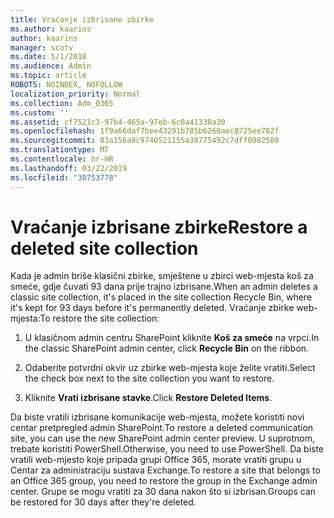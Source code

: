 ```yaml
---
title: Vraćanje izbrisane zbirke
ms.author: kaarins
author: kaarins
manager: scotv
ms.date: 5/1/2018
ms.audience: Admin
ms.topic: article
ROBOTS: NOINDEX, NOFOLLOW
localization_priority: Normal
ms.collection: Adm_O365
ms.custom: ''
ms.assetid: cf7521c3-97b4-465a-97eb-6c0a41338a30
ms.openlocfilehash: 1f9a66daf7bee43291b785b6260aec8725ee782f
ms.sourcegitcommit: 03a156a9c9740521155a30775492c7dff0982588
ms.translationtype: MT
ms.contentlocale: hr-HR
ms.lasthandoff: 03/22/2019
ms.locfileid: "30753778"
---
```

# <a name="restore-a-deleted-site-collection"></a><span data-ttu-id="311a1-102">Vraćanje izbrisane zbirke</span><span class="sxs-lookup"><span data-stu-id="311a1-102">Restore a deleted site collection</span></span>

<span data-ttu-id="311a1-103">Kada je admin briše klasični zbirke, smještene u zbirci web-mjesta koš za smeće, gdje čuvati 93 dana prije trajno izbrisane.</span><span class="sxs-lookup"><span data-stu-id="311a1-103">When an admin deletes a classic site collection, it's placed in the site collection Recycle Bin, where it's kept for 93 days before it's permanently deleted.</span></span> <span data-ttu-id="311a1-104">Vraćanje zbirke web-mjesta:</span><span class="sxs-lookup"><span data-stu-id="311a1-104">To restore the site collection:</span></span>
  
1. <span data-ttu-id="311a1-105">U klasičnom admin centru SharePoint kliknite **Koš za smeće** na vrpci.</span><span class="sxs-lookup"><span data-stu-id="311a1-105">In the classic SharePoint admin center, click **Recycle Bin** on the ribbon.</span></span> 
    
2. <span data-ttu-id="311a1-106">Odaberite potvrdni okvir uz zbirke web-mjesta koje želite vratiti.</span><span class="sxs-lookup"><span data-stu-id="311a1-106">Select the check box next to the site collection you want to restore.</span></span>
    
3. <span data-ttu-id="311a1-107">Kliknite **Vrati izbrisane stavke**.</span><span class="sxs-lookup"><span data-stu-id="311a1-107">Click **Restore Deleted Items**.</span></span>
    
<span data-ttu-id="311a1-108">Da biste vratili izbrisane komunikacije web-mjesta, možete koristiti novi centar pretpregled admin SharePoint.</span><span class="sxs-lookup"><span data-stu-id="311a1-108">To restore a deleted communication site, you can use the new SharePoint admin center preview.</span></span> <span data-ttu-id="311a1-109">U suprotnom, trebate koristiti PowerShell.</span><span class="sxs-lookup"><span data-stu-id="311a1-109">Otherwise, you need to use PowerShell.</span></span> <span data-ttu-id="311a1-110">Da biste vratili web-mjesto koje pripada grupi Office 365, morate vratiti grupu u Centar za administraciju sustava Exchange.</span><span class="sxs-lookup"><span data-stu-id="311a1-110">To restore a site that belongs to an Office 365 group, you need to restore the group in the Exchange admin center.</span></span> <span data-ttu-id="311a1-111">Grupe se mogu vratiti za 30 dana nakon što si izbrisan.</span><span class="sxs-lookup"><span data-stu-id="311a1-111">Groups can be restored for 30 days after they're deleted.</span></span>
  

